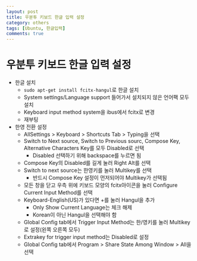 ```yaml
---
layout: post
title: 우분투 키보드 한글 입력 설정
category: others
tags: [Ubuntu, 한글입력]
comments: true
---
```


# 우분투 키보드 한글 입력 설정
- 한글 설치
  - `sudo apt-get install fcitx-hangul`로 한글 설치
  - System settings/Language support 들어가서 설치되지 않은 언어팩 모두 설치
  - Keyboard input method system을 ibus에서 fcitx로 변경
  - 재부팅
- 한영 전환 설정
  - AllSettings > Keyboard > Shortcuts Tab > Typing을 선택
  - Switch to Next source, Switch to Previous sourc, Compose Key, Alternative Characters Key를 모두 Disabled로 선택
    - Disabled 선택하기 위해 backspace를 누르면 됨
  - Compose Key의 Disabled를 길게 눌러 Right Alt를 선택
  - Switch to next source는 한영키를 눌러 Multikey를 선택
    - 반드시 Compose Key 설정이 먼저되어야 Multikey가 선택됨
  - 모든 창을 닫고 우측 위에 키보드 모양의 fcitx아이콘을 눌러 Configure Current Input Method를 선택
  - Keyboard-English(US)가 있다면 +를 눌러 Hangul을 추가
    - Only Show Current Language는 체크 해제
    - Korean이 아닌 Hangul을 선택해야 함
  - Global Config tab에서 Trigger Input Method는 한/영키를 눌러 Multikey로 설정(왼쪽 오른쪽 모두)
  - Extrakey for trigger input method는 Disabled로 설정
  - Global Config tab에서 Program > Share State Among Window > All을 선택
